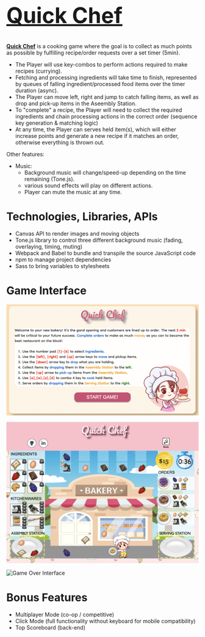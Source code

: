 # <a href="https://xlucyluo.github.io/QuickChef/"><h1>Quick Chef</h1></a> 

**<a href="https://xlucyluo.github.io/QuickChef/">Quick Chef</a>** is a cooking game where the goal is to collect as much points as possible by fulfilling recipe/order requests over a set timer (5min).

+ The Player will use key-combos to perform actions required to make recipes (currying). 
+ Fetching and processing ingredients will take time to finish, represented by queues of falling ingredient/processed food items over the timer duration (async). 
+ The Player can move left, right and jump to catch falling items, as well as drop and pick-up items in the Aseembly Station.
+ To "complete" a recipe, the Player will need to collect the required ingredients and chain processing actions in the correct order (sequence key generation & matching logic)
+ At any time, the Player can serves held item(s), which will either increase points and generate a new recipe if it matches an order, otherwise everything is thrown out.

Other features:
+ Music:
    + Background music will change/speed-up depending on the time remaining (Tone.js).
    + various sound effects will play on different actions.
    + Player can mute the music at any time.


# Technologies, Libraries, APIs

- Canvas API to render images and moving objects
- Tone.js library to control three different background music (fading, overlaying, timing, muting)
- Webpack and Babel to bundle and transpile the source JavaScript code
- npm to manage project dependencies
- Sass to bring variables to stylesheets


# Game Interface

![Intro Interface](https://github.com/xLucyLuo/QuickChef/blob/main/assets/images/intro_interface.png)

![Game Interface](https://github.com/xLucyLuo/QuickChef/blob/main/assets/images/game_interface.png)

![Game Over Interface](https://github.com/xLucyLuo/QuickChef/blob/main/assets/images/game_over.png)


# Bonus Features
- Multiplayer Mode (co-op / competitive)
- Click Mode (full functionality without keyboard for mobile compatibility)
- Top Scoreboard (back-end)